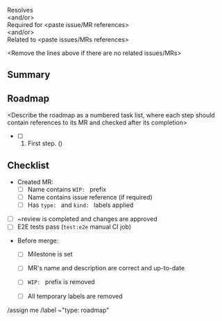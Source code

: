 Resolves <paste issue reference>  
<and/or>  
Required for <paste issue/MR references>  
<and/or>  
Related to <paste issues/MRs references>  

<Remove the lines above if there are no related issues/MRs>




## Summary

<Summarize the meaning and the purpose of this roadmap>




## Roadmap

<Describe the roadmap as a numbered task list, where each step should contain references to its MR and checked after its completion>

- [ ] 1. First step. (<paste MR reference>)




## Checklist

- Created MR:
    - [ ] Name contains `WIP: ` prefix
    - [ ] Name contains issue reference (if required)
    - [ ] Has `type: ` and `kind: ` labels applied
- [ ] ~review is completed and changes are approved
- [ ] E2E tests pass (`test:e2e` manual CI job)
- Before merge:
    - [ ] Milestone is set
    - [ ] MR's name and description are correct and up-to-date
    - [ ] `WIP: ` prefix is removed
    - [ ] All temporary labels are removed




/assign me
/label ~"type: roadmap"
